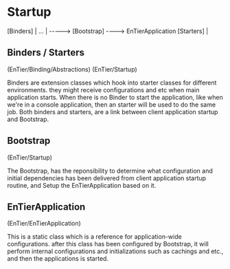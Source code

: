 ﻿


Startup
========



[Binders]   |
...         | ----->   [Bootstrap] ----> EnTierApplication
[Starters]  |

Binders / Starters
------------------

(EnTier/Binding/Abstractions)
(EnTier/Startup)

Binders are extension classes which hook into starter classes for different environments. 
they might receive configurations and etc when main application starts. When there is no 
Binder to start the application, like when we're in a console application, then an starter 
will be used to do the same job. Both binders and starters, are a link between client application 
startup and Bootstrap.


Bootstrap
----------

(EnTier/Startup)

The Bootstrap, has the reponsibility to determine what configuration and initial dependencies 
has been delivered from client application startup routine, and Setup the EnTierApplication based 
on it.


EnTierApplication
-----------------

(EnTier/EnTierApplication)

This is a static class which is a reference for application-wide configurations. after this class has 
been configured by Bootstrap, it will perform internal configurations and initializations such as 
cachings and etc., and then the applications is started.